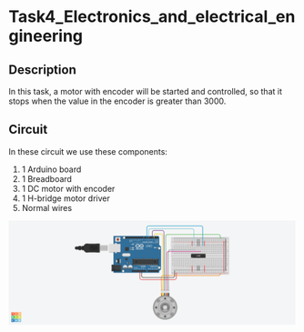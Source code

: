 # Task4_Electronics_and_electrical_engineering
## **Description**

In this task, a motor with encoder will be started and controlled, so that it stops when the value in the encoder is greater than 3000.

## **Circuit**

In these circuit we use these components:
1. 1 Arduino board
1. 1 Breadboard 
1. 1 DC motor with encoder
1. 1 H-bridge motor driver
1. Normal wires

![picture](Task4_Electronics_Engineering_CIRCUIT.png)
